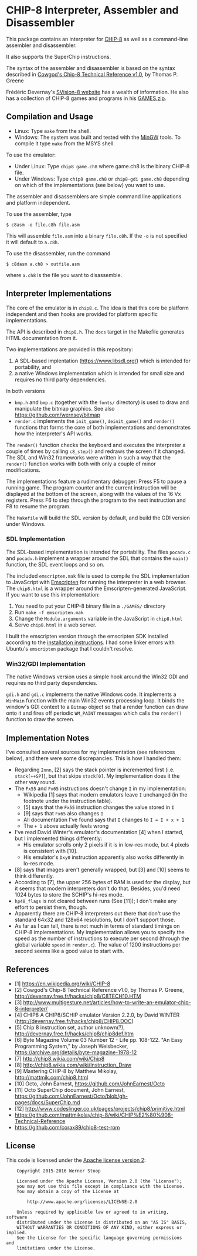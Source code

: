 # CHIP-8 Interpreter, Assembler and Disassembler

This package contains an interpreter for
[CHIP-8](https://en.wikipedia.org/wiki/CHIP-8) as well as a command-line
assembler and disassembler.

It also supports the SuperChip instructions.

The syntax of the assembler and disassembler is based on the syntax described
in [Cowgod's Chip-8 Technical Reference
v1.0](http://devernay.free.fr/hacks/chip8/C8TECH10.HTM), by Thomas P. Greene

Frédéric Devernay's [SVision-8 website](http://devernay.free.fr/hacks/chip8/)
has a wealth of information. He also has a collection of CHIP-8 games and
programs in his [GAMES.zip](http://devernay.free.fr/hacks/chip8/GAMES.zip).

## Compilation and Usage

* Linux: Type `make` from the shell.
* Windows: The system was built and tested with the
  [MinGW](http://www.mingw.org/) tools. To compile it type `make` from the MSYS
  shell.

To use the emulator:

* Under Linux: Type `chip8 game.ch8` where game.ch8 is the binary CHIP-8 file.
* Under Windows: Type `chip8 game.ch8` or `chip8-gdi game.ch8` depending on
  which of the implementations (see below) you want to use.

The assembler and disassemblers are simple command line applications and
platform independent.

To use the assembler, type

    $ c8asm -o file.c8h file.asm

This will assemble `file.asm` into a binary `file.c8h`. If the `-o` is not
specified it will default to `a.c8h`.

To use the disassembler, run the command

    $ c8dasm a.ch8 > outfile.asm

where `a.ch8` is the file you want to disassemble.

## Interpreter Implementations

The core of the emulator is in `chip8.c`. The idea is that this core be
platform independent and then hooks are provided for platform specific
implementations.

The API is described in `chip8.h`. The `docs` target in the Makefile generates
HTML documentation from it.

Two implementations are provided in this repository:

1. A SDL-based implentation (<https://www.libsdl.org/>) which is intended for
  portability, and
2. a native Windows implementation which is intended for small size and
  requires no third party dependencies.

In both versions

* `bmp.h` and `bmp.c` (together with the `fonts/` directory) is used to draw
  and manipulate the bitmap graphics. See also
  https://github.com/wernsey/bitmap
* `render.c` implements the `init_game()`, `deinit_game()` and `render()`
  functions that forms the core of both implementations and demonstrates how
  the interpreter's API works.

The `render()` function checks the keyboard and executes the interpreter a
couple of times by calling `c8_step()` and redraws the screen if it changed.
The SDL and Win32 frameworks were written in such a way that the `render()`
function works with both with only a couple of minor modifications.

The implementations feature a rudimentary debugger: Press F5 to pause a running
game. The program counter and the current instruction will be displayed at the
bottom of the screen, along with the values of the 16 Vx registers. Press F6 to
step through the program to the next instruction and F8 to resume the program.

The `Makefile` will build the SDL version by default, and build the GDI version
under Windows.

### SDL Implementation

The SDL-based implementation is intended for portability. The files `pocadv.c`
and `pocadv.h` implement a wrapper around the SDL that contains the `main()`
function, the SDL event loops and so on.

The included `emscripten.mak` file is used to compile the SDL implementation to
JavaScript with [Emscripten](http://emscripten.org/) for running the
interpreter in a web browser. The `chip8.html` is a wrapper around the
Emscripten-generated JavaScript. If you want to use this implementation:

1. You need to put your CHIP-8 binary file in a `./GAMES/` directory
2. Run `make -f emscripten.mak`
3. Change the `Module.arguments` variable in the JavaScript in `chip8.html`
4. Serve `chip8.html` in a web server.

I built the emscripten version through the emscripten SDK installed
according to the [installation instructions][emscripten-install]. I had
some linker errors with Ubuntu's `emscripten` package that I couldn't
resolve.

[emscripten-install]: http://kripken.github.io/emscripten-site/docs/getting_started/downloads.html#sdk-download-and-install

### Win32/GDI Implementation

The native Windows version uses a simple hook around the Win32 GDI and requires
no third party dependencies.

`gdi.h` and `gdi.c` implements the native Windows code. It implements a
`WinMain` function with the main Win32 events processing loop. It binds the
window's GDI context to a `Bitmap` object so that a render function can draw
onto it and fires off periodic `WM_PAINT` messages which calls the `render()`
function to draw the screen.

## Implementation Notes

I've consulted several sources for my implementation (see references below),
and there were some discrepancies. This is how I handled them:

* Regarding `2nnn`, [2] says the stack pointer is incremented first (i.e.
  `stack[++SP]`), but that skips `stack[0]`. My implementation does it the
  other way round.
* The `Fx55` and `Fx65` instructions doesn't change `I` in my implementation:
  * Wikipedia [1] says that modern emulators leave `I` unchanged (in the
    footnote under the instruction table).
  * [5] says that the `Fx55` instruction changes the value stored in `I`
  * [9] says that `Fx65` also changes `I`
  * All documentation I've found says that `I` changes to `I = I + x + 1`
  * The `+ 1` above actually feels wrong
* I've read David Winter's emulator's documentation [4] when I started, but I
  implemented things differently:
  * His emulator scrolls only 2 pixels if it is in low-res mode, but 4 pixels
    is consistent with [10].
  * His emulator's `Dxy0` instruction apparently also works differently in
    lo-res mode.
* [8] says that images aren't generally wrapped, but [3] and [10] seems to
  think differently.
* According to [7], the upper 256 bytes of RAM is used for the display, but it
  seems that modern interpreters don't do that. Besides, you'd need 1024 bytes
  to store the SCHIP's hi-res mode.
* `hp48_flags` is not cleared between runs (See [11]); I don't make any effort
  to persist them, though.
* Apparently there are CHIP-8 interpreters out there that don't use the
  standard 64x32 and 128x64 resolutions, but I don't support those.
* As far as I can tell, there is not much in terms of standard timings on
  CHIP-8 implementations. My implementation allows you to specify the speed as
  the number of instructions to execute per second (through the global variable
  `speed` in `render.c`). The value of 1200 instructions per second seems like
  a good value to start with.

## References

* [1] <https://en.wikipedia.org/wiki/CHIP-8>
* [2] Cowgod's Chip-8 Technical Reference v1.0, by Thomas P. Greene,
  <http://devernay.free.fr/hacks/chip8/C8TECH10.HTM>
* [3]
  <http://www.multigesture.net/articles/how-to-write-an-emulator-chip-8-interpreter/>
* [4] CHIP8 A CHIP8/SCHIP emulator Version 2.2.0, by David WINTER
  (<http://devernay.free.fr/hacks/chip8/CHIP8.DOC>)
* [5] Chip 8 instruction set, author unknown(?),
  <http://devernay.free.fr/hacks/chip8/chip8def.htm>
* [6] Byte Magazine Volume 03 Number 12 - Life pp. 108-122. "An Easy
  Programming System," by Joseph Weisbecker,
  <https://archive.org/details/byte-magazine-1978-12>
* [7] <http://chip8.wikia.com/wiki/Chip8>
* [8] <http://chip8.wikia.com/wiki/Instruction_Draw>
* [9] Mastering CHIP-8 by Matthew Mikolay, <http://mattmik.com/chip8.html>
* [10] Octo, John Earnest, <https://github.com/JohnEarnest/Octo>
* [11] Octo SuperChip document, John Earnest,
  <https://github.com/JohnEarnest/Octo/blob/gh-pages/docs/SuperChip.md>
* [12] <http://www.codeslinger.co.uk/pages/projects/chip8/primitive.html>
* <https://github.com/mattmikolay/chip-8/wiki/CHIP%E2%80%908-Technical-Reference>
* <https://github.com/corax89/chip8-test-rom>

## License

This code is licensed under the [Apache license version 2](http://www.apache.org/licenses/LICENSE-2.0):

```
    Copyright 2015-2016 Werner Stoop

    Licensed under the Apache License, Version 2.0 (the "License");
    you may not use this file except in compliance with the License.
    You may obtain a copy of the License at

        http://www.apache.org/licenses/LICENSE-2.0

    Unless required by applicable law or agreed to in writing, software
    distributed under the License is distributed on an "AS IS" BASIS,
    WITHOUT WARRANTIES OR CONDITIONS OF ANY KIND, either express or implied.
    See the License for the specific language governing permissions and
    limitations under the License.
```
